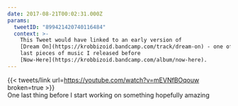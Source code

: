 ```yaml
---
date: 2017-08-21T00:02:31.000Z
params:
  tweetID: "899421420740116484"
  context: >-
    This Tweet would have linked to an early version of
    [Dream On](https://krobbizoid.bandcamp.com/track/dream-on) - one of the
    last pieces of music I released before
    [Now-Here](https://krobbizoid.bandcamp.com/album/now-here).
---
```


{{< tweets/link url=https://youtube.com/watch?v=mEVNfBOqouw broken=true >}}\
One last thing before I start working on something hopefully amazing
